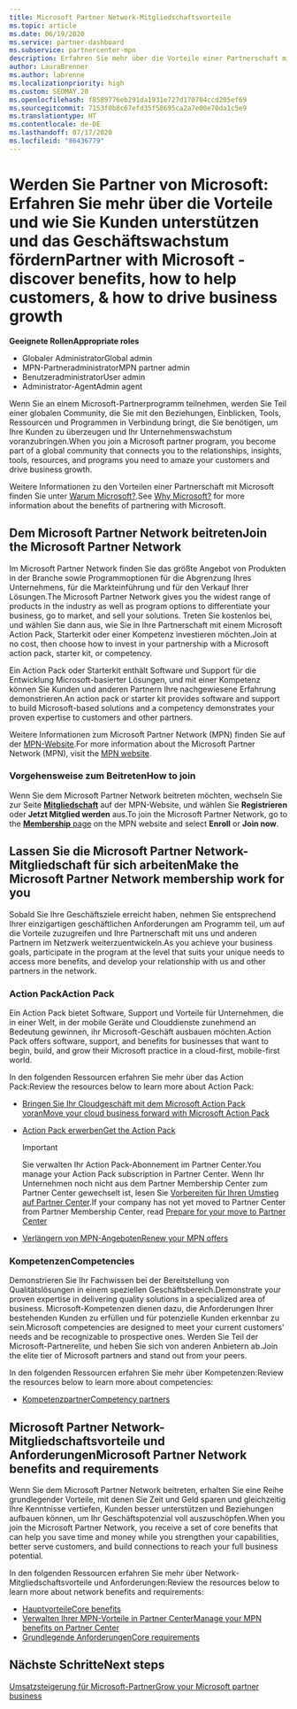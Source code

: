 ```yaml
---
title: Microsoft Partner Network-Mitgliedschaftsvorteile
ms.topic: article
ms.date: 06/19/2020
ms.service: partner-dashboard
ms.subservice: partnercenter-mpn
description: Erfahren Sie mehr über die Vorteile einer Partnerschaft mit Microsoft einschließlich Microsoft Action Pack, Kompetenzen und Programmoptionen, mit denen Sie Ihre Lösungen auf den Markt bringen und vertreiben können.
author: LauraBrenner
ms.author: labrenne
ms.localizationpriority: high
ms.custom: SEOMAY.20
ms.openlocfilehash: f8589776eb291da1931e727d170704ccd205ef69
ms.sourcegitcommit: 7153f0b8c67efd35f58695ca2a7e00e70da1c5e9
ms.translationtype: HT
ms.contentlocale: de-DE
ms.lasthandoff: 07/17/2020
ms.locfileid: "86436779"
---
```

# <a name="partner-with-microsoft---discover-benefits-how-to-help-customers--how-to-drive-business-growth"></a><span data-ttu-id="264b8-103">Werden Sie Partner von Microsoft: Erfahren Sie mehr über die Vorteile und wie Sie Kunden unterstützen und das Geschäftswachstum fördern</span><span class="sxs-lookup"><span data-stu-id="264b8-103">Partner with Microsoft - discover benefits, how to help customers, & how to drive business growth</span></span>

<span data-ttu-id="264b8-104">**Geeignete Rollen**</span><span class="sxs-lookup"><span data-stu-id="264b8-104">**Appropriate roles**</span></span>

- <span data-ttu-id="264b8-105">Globaler Administrator</span><span class="sxs-lookup"><span data-stu-id="264b8-105">Global admin</span></span>
- <span data-ttu-id="264b8-106">MPN-Partneradministrator</span><span class="sxs-lookup"><span data-stu-id="264b8-106">MPN partner admin</span></span>
- <span data-ttu-id="264b8-107">Benutzeradministrator</span><span class="sxs-lookup"><span data-stu-id="264b8-107">User admin</span></span>
- <span data-ttu-id="264b8-108">Administrator-Agent</span><span class="sxs-lookup"><span data-stu-id="264b8-108">Admin agent</span></span>

<span data-ttu-id="264b8-109">Wenn Sie an einem Microsoft-Partnerprogramm teilnehmen, werden Sie Teil einer globalen Community, die Sie mit den Beziehungen, Einblicken, Tools, Ressourcen und Programmen in Verbindung bringt, die Sie benötigen, um Ihre Kunden zu überzeugen und Ihr Unternehmenswachstum voranzubringen.</span><span class="sxs-lookup"><span data-stu-id="264b8-109">When you join a Microsoft partner program, you become part of a global community that connects you to the relationships, insights, tools, resources, and programs you need to amaze your customers and drive business growth.</span></span>

<span data-ttu-id="264b8-110">Weitere Informationen zu den Vorteilen einer Partnerschaft mit Microsoft finden Sie unter [Warum Microsoft?](https://partner.microsoft.com/business-opportunities/why-microsoft).</span><span class="sxs-lookup"><span data-stu-id="264b8-110">See [Why Microsoft?](https://partner.microsoft.com/business-opportunities/why-microsoft) for more information about the benefits of partnering with Microsoft.</span></span>

## <a name="join-the-microsoft-partner-network"></a><span data-ttu-id="264b8-111">Dem Microsoft Partner Network beitreten</span><span class="sxs-lookup"><span data-stu-id="264b8-111">Join the Microsoft Partner Network</span></span>

<span data-ttu-id="264b8-112">Im Microsoft Partner Network finden Sie das größte Angebot von Produkten in der Branche sowie Programmoptionen für die Abgrenzung Ihres Unternehmens, für die Markteinführung und für den Verkauf Ihrer Lösungen.</span><span class="sxs-lookup"><span data-stu-id="264b8-112">The Microsoft Partner Network gives you the widest range of products in the industry as well as program options to differentiate your business, go to market, and sell your solutions.</span></span> <span data-ttu-id="264b8-113">Treten Sie kostenlos bei, und wählen Sie dann aus, wie Sie in Ihre Partnerschaft mit einem Microsoft Action Pack, Starterkit oder einer Kompetenz investieren möchten.</span><span class="sxs-lookup"><span data-stu-id="264b8-113">Join at no cost, then choose how to invest in your partnership with a Microsoft action pack, starter kit, or competency.</span></span>

<span data-ttu-id="264b8-114">Ein Action Pack oder Starterkit enthält Software und Support für die Entwicklung Microsoft-basierter Lösungen, und mit einer Kompetenz können Sie Kunden und anderen Partnern Ihre nachgewiesene Erfahrung demonstrieren.</span><span class="sxs-lookup"><span data-stu-id="264b8-114">An action pack or starter kit provides software and support to build Microsoft-based solutions and a competency demonstrates your proven expertise to customers and other partners.</span></span>

<span data-ttu-id="264b8-115">Weitere Informationen zum Microsoft Partner Network (MPN) finden Sie auf der [MPN-Website](https://partner.microsoft.com/commercial).</span><span class="sxs-lookup"><span data-stu-id="264b8-115">For more information about the Microsoft Partner Network (MPN), visit the [MPN website](https://partner.microsoft.com/commercial).</span></span>

### <a name="how-to-join"></a><span data-ttu-id="264b8-116">Vorgehensweise zum Beitreten</span><span class="sxs-lookup"><span data-stu-id="264b8-116">How to join</span></span>

<span data-ttu-id="264b8-117">Wenn Sie dem Microsoft Partner Network beitreten möchten, wechseln Sie zur Seite [**Mitgliedschaft**](https://partner.microsoft.com/membership) auf der MPN-Website, und wählen Sie **Registrieren** oder **Jetzt Mitglied werden** aus.</span><span class="sxs-lookup"><span data-stu-id="264b8-117">To join the Microsoft Partner Network, go to the [**Membership** page](https://partner.microsoft.com/membership) on the MPN website and select **Enroll** or **Join now**.</span></span>

## <a name="make-the-microsoft-partner-network-membership-work-for-you"></a><span data-ttu-id="264b8-118">Lassen Sie die Microsoft Partner Network-Mitgliedschaft für sich arbeiten</span><span class="sxs-lookup"><span data-stu-id="264b8-118">Make the Microsoft Partner Network membership work for you</span></span>

<span data-ttu-id="264b8-119">Sobald Sie Ihre Geschäftsziele erreicht haben, nehmen Sie entsprechend Ihrer einzigartigen geschäftlichen Anforderungen am Programm teil, um auf die Vorteile zuzugreifen und Ihre Partnerschaft mit uns und anderen Partnern im Netzwerk weiterzuentwickeln.</span><span class="sxs-lookup"><span data-stu-id="264b8-119">As you achieve your business goals, participate in the program at the level that suits your unique needs to access more benefits, and develop your relationship with us and other partners in the network.</span></span>

### <a name="action-pack"></a><span data-ttu-id="264b8-120">Action Pack</span><span class="sxs-lookup"><span data-stu-id="264b8-120">Action Pack</span></span>

<span data-ttu-id="264b8-121">Ein Action Pack bietet Software, Support und Vorteile für Unternehmen, die in einer Welt, in der mobile Geräte und Clouddienste zunehmend an Bedeutung gewinnen, ihr Microsoft-Geschäft ausbauen möchten.</span><span class="sxs-lookup"><span data-stu-id="264b8-121">Action Pack offers software, support, and benefits for businesses that want to begin, build, and grow their Microsoft practice in a cloud-first, mobile-first world.</span></span>

<span data-ttu-id="264b8-122">In den folgenden Ressourcen erfahren Sie mehr über das Action Pack:</span><span class="sxs-lookup"><span data-stu-id="264b8-122">Review the resources below to learn more about Action Pack:</span></span>

- [<span data-ttu-id="264b8-123">Bringen Sie Ihr Cloudgeschäft mit dem Microsoft Action Pack voran</span><span class="sxs-lookup"><span data-stu-id="264b8-123">Move your cloud business forward with Microsoft Action Pack</span></span>](https://partner.microsoft.com/membership/action-pack)

- [<span data-ttu-id="264b8-124">Action Pack erwerben</span><span class="sxs-lookup"><span data-stu-id="264b8-124">Get the Action Pack</span></span>](mpn-get-action-pack.md)
  
    >[!IMPORTANT]
    ><span data-ttu-id="264b8-125">Sie verwalten Ihr Action Pack-Abonnement im Partner Center.</span><span class="sxs-lookup"><span data-stu-id="264b8-125">You manage your Action Pack subscription in Partner Center.</span></span> <span data-ttu-id="264b8-126">Wenn Ihr Unternehmen noch nicht aus dem Partner Membership Center zum Partner Center gewechselt ist, lesen Sie [Vorbereiten für Ihren Umstieg auf Partner Center](prepare-pmc-pc-migration.md).</span><span class="sxs-lookup"><span data-stu-id="264b8-126">If your company has not yet moved to Partner Center from Partner Membership Center, read [Prepare for your move to Partner Center](prepare-pmc-pc-migration.md)</span></span>  

- [<span data-ttu-id="264b8-127">Verlängern von MPN-Angeboten</span><span class="sxs-lookup"><span data-stu-id="264b8-127">Renew your MPN offers</span></span>](renew-mpn-offers.md)

### <a name="competencies"></a><span data-ttu-id="264b8-128">Kompetenzen</span><span class="sxs-lookup"><span data-stu-id="264b8-128">Competencies</span></span>

<span data-ttu-id="264b8-129">Demonstrieren Sie Ihr Fachwissen bei der Bereitstellung von Qualitätslösungen in einem speziellen Geschäftsbereich.</span><span class="sxs-lookup"><span data-stu-id="264b8-129">Demonstrate your proven expertise in delivering quality solutions in a specialized area of business.</span></span> <span data-ttu-id="264b8-130">Microsoft-Kompetenzen dienen dazu, die Anforderungen Ihrer bestehenden Kunden zu erfüllen und für potenzielle Kunden erkennbar zu sein.</span><span class="sxs-lookup"><span data-stu-id="264b8-130">Microsoft competencies are designed to meet your current customers' needs and be recognizable to prospective ones.</span></span> <span data-ttu-id="264b8-131">Werden Sie Teil der Microsoft-Partnerelite, und heben Sie sich von anderen Anbietern ab.</span><span class="sxs-lookup"><span data-stu-id="264b8-131">Join the elite tier of Microsoft partners and stand out from your peers.</span></span>

<span data-ttu-id="264b8-132">In den folgenden Ressourcen erfahren Sie mehr über Kompetenzen:</span><span class="sxs-lookup"><span data-stu-id="264b8-132">Review the resources below to learn more about competencies:</span></span>

- [<span data-ttu-id="264b8-133">Kompetenzpartner</span><span class="sxs-lookup"><span data-stu-id="264b8-133">Competency partners</span></span>](https://partner.microsoft.com/membership/competencies)

## <a name="microsoft-partner-network-benefits-and-requirements"></a><span data-ttu-id="264b8-134">Microsoft Partner Network-Mitgliedschaftsvorteile und Anforderungen</span><span class="sxs-lookup"><span data-stu-id="264b8-134">Microsoft Partner Network benefits and requirements</span></span>

<span data-ttu-id="264b8-135">Wenn Sie dem Microsoft Partner Network beitreten, erhalten Sie eine Reihe grundlegender Vorteile, mit denen Sie Zeit und Geld sparen und gleichzeitig Ihre Kenntnisse vertiefen, Kunden besser unterstützen und Beziehungen aufbauen können, um Ihr Geschäftspotenzial voll auszuschöpfen.</span><span class="sxs-lookup"><span data-stu-id="264b8-135">When you join the Microsoft Partner Network, you receive a set of core benefits that can help you save time and money while you strengthen your capabilities, better serve customers, and build connections to reach your full business potential.</span></span>

<span data-ttu-id="264b8-136">In den folgenden Ressourcen erfahren Sie mehr über Network-Mitgliedschaftsvorteile und Anforderungen:</span><span class="sxs-lookup"><span data-stu-id="264b8-136">Review the resources below to learn more about network benefits and requirements:</span></span>

- [<span data-ttu-id="264b8-137">Hauptvorteile</span><span class="sxs-lookup"><span data-stu-id="264b8-137">Core benefits</span></span>](https://partner.microsoft.com/membership/core-benefits#simple-tab-content-1)
- [<span data-ttu-id="264b8-138">Verwalten Ihrer MPN-Vorteile in Partner Center</span><span class="sxs-lookup"><span data-stu-id="264b8-138">Manage your MPN benefits on Partner Center</span></span>](manage-your-partner-network-benefits.md)
- [<span data-ttu-id="264b8-139">Grundlegende Anforderungen</span><span class="sxs-lookup"><span data-stu-id="264b8-139">Core requirements</span></span>](https://partner.microsoft.com/membership/core-benefits#simple-tab-content-2)

## <a name="next-steps"></a><span data-ttu-id="264b8-140">Nächste Schritte</span><span class="sxs-lookup"><span data-stu-id="264b8-140">Next steps</span></span>

[<span data-ttu-id="264b8-141">Umsatzsteigerung für Microsoft-Partner</span><span class="sxs-lookup"><span data-stu-id="264b8-141">Grow your Microsoft partner business</span></span>](grow-your-business.md)
